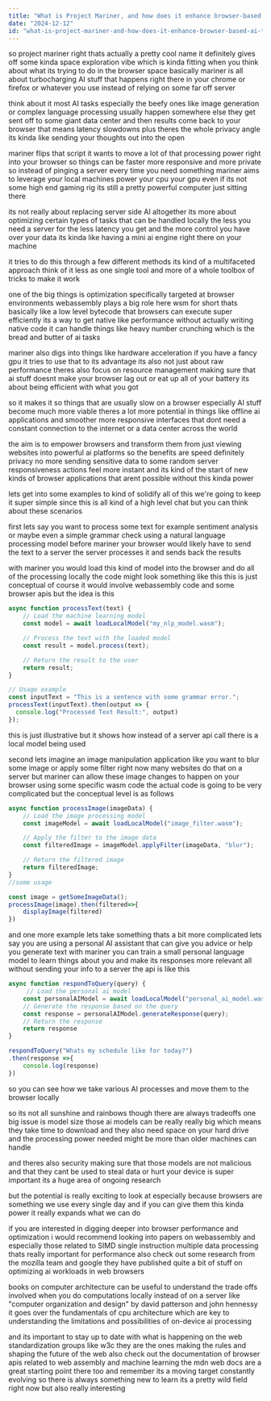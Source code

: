 ```yaml
---
title: "What is Project Mariner, and how does it enhance browser-based AI tasks?"
date: "2024-12-12"
id: "what-is-project-mariner-and-how-does-it-enhance-browser-based-ai-tasks"
---
```


 so project mariner right thats actually a pretty cool name it definitely gives off some kinda space exploration vibe which is kinda fitting when you think about what its trying to do in the browser space basically mariner is all about turbocharging AI stuff that happens right there in your chrome or firefox or whatever you use instead of relying on some far off server

think about it most AI tasks especially the beefy ones like image generation or complex language processing usually happen somewhere else they get sent off to some giant data center and then results come back to your browser that means latency slowdowns plus theres the whole privacy angle its kinda like sending your thoughts out into the open

mariner flips that script it wants to move a lot of that processing power right into your browser so things can be faster more responsive and more private so instead of pinging a server every time you need something mariner aims to leverage your local machines power your cpu your gpu even if its not some high end gaming rig its still a pretty powerful computer just sitting there

its not really about replacing server side AI altogether its more about optimizing certain types of tasks that can be handled locally the less you need a server for the less latency you get and the more control you have over your data its kinda like having a mini ai engine right there on your machine

it tries to do this through a few different methods its kind of a multifaceted approach think of it less as one single tool and more of a whole toolbox of tricks to make it work

one of the big things is optimization specifically targeted at browser environments webassembly plays a big role here wsm for short thats basically like a low level bytecode that browsers can execute super efficiently its a way to get native like performance without actually writing native code it can handle things like heavy number crunching which is the bread and butter of ai tasks

mariner also digs into things like hardware acceleration if you have a fancy gpu it tries to use that to its advantage its also not just about raw performance theres also focus on resource management making sure that ai stuff doesnt make your browser lag out or eat up all of your battery its about being efficient with what you got

so it makes it so things that are usually slow on a browser especially AI stuff become much more viable theres a lot more potential in things like offline ai applications and smoother more responsive interfaces that dont need a constant connection to the internet or a data center across the world

the aim is to empower browsers and transform them from just viewing websites into powerful ai platforms so the benefits are speed definitely privacy no more sending sensitive data to some random server responsiveness actions feel more instant and its kind of the start of new kinds of browser applications that arent possible without this kinda power

 lets get into some examples to kind of solidify all of this we're going to keep it super simple since this is all kind of a high level chat but you can think about these scenarios

first lets say you want to process some text for example sentiment analysis or maybe even a simple grammar check using a natural language processing model before mariner your browser would likely have to send the text to a server the server processes it and sends back the results

with mariner you would load this kind of model into the browser and do all of the processing locally the code might look something like this this is just conceptual of course it would involve webassembly code and some browser apis but the idea is this

```javascript
async function processText(text) {
    // Load the machine learning model
    const model = await loadLocalModel("my_nlp_model.wasm");

    // Process the text with the loaded model
    const result = model.process(text);

    // Return the result to the user
    return result;
}

// Usage example
const inputText = "This is a sentence with some grammar error.";
processText(inputText).then(output => {
  console.log("Processed Text Result:", output)
});
```
this is just illustrative but it shows how instead of a server api call there is a local model being used

second lets imagine an image manipulation application like you want to blur some image or apply some filter right now many websites do that on a server but mariner can allow these image changes to happen on your browser using some specific wasm code the actual code is going to be very complicated but the conceptual level is as follows

```javascript
async function processImage(imageData) {
    // Load the image processing model
    const imageModel = await loadLocalModel("image_filter.wasm");

    // Apply the filter to the image data
    const filteredImage = imageModel.applyFilter(imageData, "blur");

    // Return the filtered image
    return filteredImage;
}
//some usage

const image = getSomeImageData();
processImage(image).then(filtered=>{
    displayImage(filtered)
})
```

and one more example lets take something thats a bit more complicated lets say you are using a personal AI assistant that can give you advice or help you generate text with mariner you can train a small personal language model to learn things about you and make its responses more relevant all without sending your info to a server the api is like this

```javascript
async function respondToQuery(query) {
     // Load the personal ai model
    const personalAIModel = await loadLocalModel("personal_ai_model.wasm")
    // Generate the response based on the query
    const response = personalAIModel.generateResponse(query);
    // Return the response
    return response
}

respondToQuery("Whats my schedule like for today?")
.then(response =>{
    console.log(response)
})
```
so you can see how we take various AI processes and move them to the browser locally

so its not all sunshine and rainbows though there are always tradeoffs one big issue is model size those ai models can be really really big which means they take time to download and they also need space on your hard drive and the processing power needed might be more than older machines can handle

and theres also security making sure that those models are not malicious and that they cant be used to steal data or hurt your device is super important its a huge area of ongoing research

but the potential is really exciting to look at especially because browsers are something we use every single day and if you can give them this kinda power it really expands what we can do

if you are interested in digging deeper into browser performance and optimization i would recommend looking into papers on webassembly and especially those related to SIMD single instruction multiple data processing thats really important for performance also check out some research from the mozilla team and google they have published quite a bit of stuff on optimizing ai workloads in web browsers

books on computer architecture can be useful to understand the trade offs involved when you do computations locally instead of on a server like "computer organization and design" by david patterson and john hennessy it goes over the fundamentals of cpu architecture which are key to understanding the limitations and possibilities of on-device ai processing

and its important to stay up to date with what is happening on the web standardization groups like w3c they are the ones making the rules and shaping the future of the web also check out the documentation of browser apis related to web assembly and machine learning the mdn web docs are a great starting point there too
and remember its a moving target constantly evolving so there is always something new to learn its a pretty wild field right now but also really interesting
